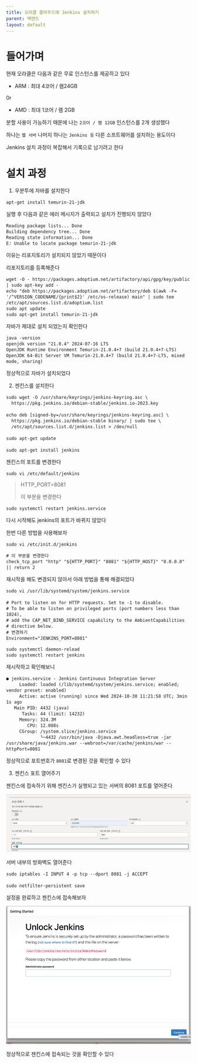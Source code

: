 ```yaml
---
title: 오라클 클라우드에 Jenkins 설치하기
parent: 백엔드
layout: default
---
```

# 들어가며

현재 오라클은 다음과 같은 무료 인스턴스를 제공하고 있다

- ARM : 최대 4코어 / 램24GB

0r

- AMD : 최대 1코어 / 램 2GB

분할 사용이 가능하기 때문에 나는 `2코어 / 램 12GB` 인스턴스를 2개 생성했다

하나는 `웹 서버` 나머지 하나는 `Jenkins 등` 다른 소프트웨어를 설치하는 용도이다

Jenkins 설치 과정이 복잡해서 기록으로 남기려고 한다

# 설치 과정

1. 우분투에 자바를 설치한다

```shell
apt-get install temurin-21-jdk
```

실행 후 다음과 같은 에러 메시지가 출력되고 설치가 진행되지 않았다

```shell
Reading package lists... Done
Building dependency tree... Done
Reading state information... Done
E: Unable to locate package temurin-21-jdk
```

이유는 리포지토리가 설치되지 않았기 때문이다

리포지토리를 등록해준다

```shell
wget -O - https://packages.adoptium.net/artifactory/api/gpg/key/public | sudo apt-key add -
echo "deb https://packages.adoptium.net/artifactory/deb $(awk -F= '/^VERSION_CODENAME/{print$2}' /etc/os-release) main" | sudo tee /etc/apt/sources.list.d/adoptium.list
sudo apt update
sudo apt-get install temurin-21-jdk
```

자바가 제대로 설치 되었는지 확인한다

```shell
java -version
openjdk version "21.0.4" 2024-07-16 LTS
OpenJDK Runtime Environment Temurin-21.0.4+7 (build 21.0.4+7-LTS)
OpenJDK 64-Bit Server VM Temurin-21.0.4+7 (build 21.0.4+7-LTS, mixed mode, sharing)
```

정상적으로 자바가 설치되었다

2. 젠킨스를 설치한다

```shell
sudo wget -O /usr/share/keyrings/jenkins-keyring.asc \
  https://pkg.jenkins.io/debian-stable/jenkins.io-2023.key

echo deb [signed-by=/usr/share/keyrings/jenkins-keyring.asc] \
  https://pkg.jenkins.io/debian-stable binary/ | sudo tee \
  /etc/apt/sources.list.d/jenkins.list > /dev/null

sudo apt-get update

sudo apt-get install jenkins
```

젠킨스의 포트를 변경한다

```shell
sudo vi /etc/default/jenkins
```

> HTTP_PORT=8081 
>  
> 이 부분을 변경한다

```shell
sudo systemctl restart jenkins.service
```

다시 시작해도 jenkins의 포트가 바뀌지 않았다

한번 다른 방법을 사용해보자

```shell
sudo vi /etc/init.d/jenkins
```

```shell
# 이 부분을 변경한다
check_tcp_port "http" "${HTTP_PORT}" "8081" "${HTTP_HOST}" "0.0.0.0" || return 2
```

재시작을 해도 변경되지 않아서 아래 방법을 통해 해결되었다

```shell
sudo vi /usr/lib/systemd/system/jenkins.service

# Port to listen on for HTTP requests. Set to -1 to disable.
# To be able to listen on privileged ports (port numbers less than 1024),
# add the CAP_NET_BIND_SERVICE capability to the AmbientCapabilities
# directive below.
# 변경하기
Environment="JENKINS_PORT=8081"
```

```shell
sudo systemctl daemon-reload
sudo systemctl restart jenkins
```

재시작하고 확인해보니

```shell
● jenkins.service - Jenkins Continuous Integration Server
     Loaded: loaded (/lib/systemd/system/jenkins.service; enabled; vendor preset: enabled)
     Active: active (running) since Wed 2024-10-30 11:21:58 UTC; 3min 1s ago
   Main PID: 4432 (java)
      Tasks: 44 (limit: 14232)
     Memory: 324.3M
        CPU: 12.088s
     CGroup: /system.slice/jenkins.service
             └─4432 /usr/bin/java -Djava.awt.headless=true -jar /usr/share/java/jenkins.war --webroot=/var/cache/jenkins/war --httpPort=8081
```

정상적으로 포트번호가 `8081`로 변경된 것을 확인할 수 있다

3. 젠킨스 포트 열어주기

젠킨스에 접속하기 위해 젠킨스가 실행되고 있는 서버의 8081 포트를 열어준다

![](./images/img.png)

서버 내부의 방화벽도 열어준다

```shell
sudo iptables -I INPUT 4 -p tcp --dport 8081 -j ACCEPT

sudo netfilter-persistent save
```
 
설정을 완료하고 젠킨스에 접속해보자


![](./images/img_1.png)

정상적으로 젠킨스에 접속되는 것을 확인할 수 있다

